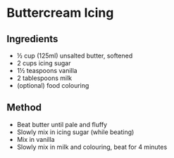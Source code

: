 Buttercream Icing
=================

Ingredients
-----------

* &frac12; cup (125ml) unsalted butter, softened
* 2 cups icing sugar
* 1&frac12; teaspoons vanilla
* 2 tablespoons milk
* (optional) food colouring

Method
------

* Beat butter until pale and fluffy
* Slowly mix in icing sugar (while beating)
* Mix in vanilla
* Slowly mix in milk and colouring, beat for 4 minutes